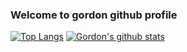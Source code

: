### Welcome to gordon github profile
[![Top Langs](https://github-readme-stats.vercel.app/api/top-langs/?username=gordonnchy&layout=compact)](https://github.com/anuraghazra/github-readme-stats)
[![Gordon's github stats](https://github-readme-stats.vercel.app/api?username=gordonnchy&count_private=true&show_icons=true)](https://github.com/anuraghazra/github-readme-stats)
